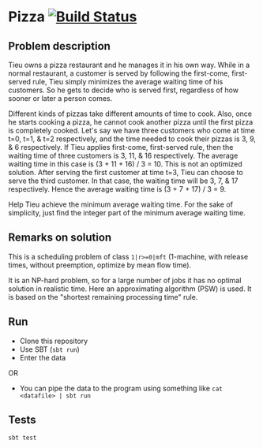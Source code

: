 # Pizza [![Build Status](https://travis-ci.org/sp-niemand/pizza.svg?branch=master)](https://travis-ci.org/sp-niemand/pizza)

## Problem description

Tieu owns a pizza restaurant and he manages it in his own way. While in a normal restaurant, a
customer is served by following the first-come, first-served rule, Tieu simply minimizes the average
waiting time of his customers. So he gets to decide who is served first, regardless of how sooner or later
a person comes.

Different kinds of pizzas take different amounts of time to cook. Also, once he starts cooking a pizza, he
cannot cook another pizza until the first pizza is completely cooked. Let's say we have three customers
who come at time t=0, t=1, & t=2 respectively, and the time needed to cook their pizzas is 3, 9, & 6
respectively. If Tieu applies first-come, first-served rule, then the waiting time of three customers is 3,
11, & 16 respectively. The average waiting time in this case is (3 + 11 + 16) / 3 = 10. This is not an
optimized solution. After serving the first customer at time t=3, Tieu can choose to serve the third
customer. In that case, the waiting time will be 3, 7, & 17 respectively. Hence the average waiting time
is (3 + 7 + 17) / 3 = 9.

Help Tieu achieve the minimum average waiting time. For the sake of simplicity, just find the integer part
of the minimum average waiting time.

## Remarks on solution

This is a scheduling problem of class `1|r>=0|mft` (1-machine, 
with release times, without preemption, optimize by mean flow time).

It is an NP-hard problem, so for a large number of jobs it has no 
optimal solution in realistic time. Here an approximating algorithm (PSW) is used. It is
based on the "shortest remaining processing time" rule.

## Run
* Clone this repository
* Use SBT (`sbt run`)
* Enter the data

OR

* You can pipe the data to the program using something like 
`cat <datafile> | sbt run`

## Tests
`sbt test`
